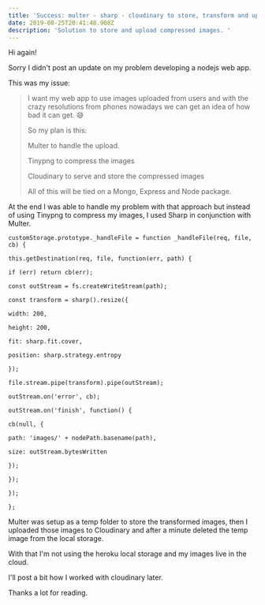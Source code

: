 ```yaml
---
title: 'Success: multer - sharp - cloudinary to store, transform and upload images.'
date: 2019-08-25T20:41:48.908Z
description: 'Solution to store and upload compressed images. '
---
```

Hi again!

Sorry I didn't post an update on my problem developing a nodejs web app.

This was my issue:

> I want my web app to use images uploaded from users and with the crazy resolutions from phones nowadays we can get an idea of how bad it can get. 😅
>
> So my plan is this:
>
> Multer to handle the upload.
>
> Tinypng to compress the images
>
> Cloudinary to serve and store the compressed images
>
> All of this will be tied on a Mongo, Express and Node package.

At the end I was able to handle my problem with that approach but instead of using Tinypng to compress my images, I used Sharp in conjunction with Multer. 

```
customStorage.prototype._handleFile = function _handleFile(req, file, cb) {

this.getDestination(req, file, function(err, path) {

if (err) return cb(err);

const outStream = fs.createWriteStream(path);

const transform = sharp().resize({

width: 200,

height: 200,

fit: sharp.fit.cover,

position: sharp.strategy.entropy

});

file.stream.pipe(transform).pipe(outStream);

outStream.on('error', cb);

outStream.on('finish', function() {

cb(null, {

path: 'images/' + nodePath.basename(path),

size: outStream.bytesWritten

});

});

});

};

```

Multer was setup as a temp folder to store the transformed images, then I uploaded those images to Cloudinary and after a minute deleted the temp image from the local storage.

With that I'm not using the heroku local storage and my images live in the cloud. 

I'll post a bit how I worked with cloudinary later.

Thanks a lot for reading.

